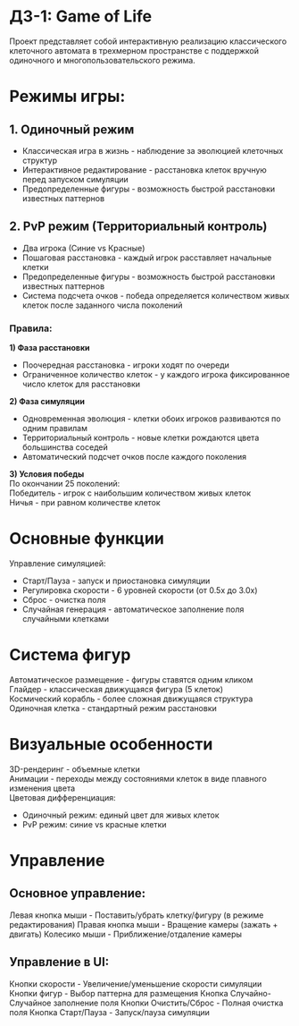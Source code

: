 # ДЗ-1: Game of Life
Проект представляет собой интерактивную реализацию классического клеточного автомата в трехмерном пространстве с поддержкой одиночного и многопользовательского режима.

# Режимы игры:
## 1. Одиночный режим
* Классическая игра в жизнь - наблюдение за эволюцией клеточных структур    
* Интерактивное редактирование - расстановка клеток вручную перед запуском симуляции    
* Предопределенные фигуры - возможность быстрой расстановки известных паттернов    

## 2. PvP режим (Территориальный контроль)    
* Два игрока (Синие vs Красные)    
* Пошаговая расстановка - каждый игрок расставляет начальные клетки
* Предопределенные фигуры - возможность быстрой расстановки известных паттернов
* Система подсчета очков - победа определяется количеством живых клеток после заданного числа поколений
  
### Правила:
**1) Фаза расстановки**
* Поочередная расстановка - игроки ходят по очереди
* Ограниченное количество клеток - у каждого игрока фиксированное число клеток для расстановки

**2) Фаза симуляции**
* Одновременная эволюция - клетки обоих игроков развиваются по одним правилам
* Территориальный контроль - новые клетки рождаются цвета большинства соседей
* Автоматический подсчет очков после каждого поколения

**3) Условия победы**    
По окончании 25 поколений:    
Победитель - игрок с наибольшим количеством живых клеток     
Ничья - при равном количестве клеток    

# Основные функции    
Управление симуляцией:    
* Старт/Пауза - запуск и приостановка симуляции     
* Регулировка скорости - 6 уровней скорости (от 0.5x до 3.0x)    
* Сброс - очистка поля    
* Случайная генерация - автоматическое заполнение поля случайными клетками    

# Система фигур       
Автоматическое размещение - фигуры ставятся одним кликом    
Глайдер - классическая движущаяся фигура (5 клеток)      
Космический корабль - более сложная движущаяся структура    
Одиночная клетка - стандартный режим расстановки    

# Визуальные особенности
3D-рендеринг - объемные клетки         
Анимации - переходы между состояниями клеток в виде плавного изменения цвета    
Цветовая дифференциация:    
* Одиночный режим: единый цвет для живых клеток
* PvP режим: синие vs красные клетки
  
# Управление    
## Основное управление:    
Левая кнопка мыши - Поставить/убрать клетку/фигуру (в режиме редактирования)
Правая кнопка мыши - Вращение камеры (зажать + двигать)
Колесико мыши - Приближение/отдаление камеры    

## Управление в UI:     
Кнопки скорости - Увеличение/уменьшение скорости симуляции
Кнопки фигур - Выбор паттерна для размещения
Кнопка Случайно- Случайное заполнение поля
Кнопки Очистить/Сброс - Полная очистка поля
Кнопка Старт/Пауза - Запуск/пауза симуляции


